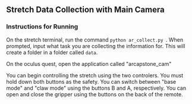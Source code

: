 ## Stretch Data Collection with Main Camera

### Instructions for Running 
On the stretch terminal, run the command `python ar_collect.py `. When prompted, input what task you are collecting the information for. This will create a folder in a folder called `data`. 

On the oculus quest, open the application called "arcapstone_cam" 

You can begin controlling the stretch using the two controlers. You must hold down both buttons as the safety. You can switch between "base mode" and "claw mode" using the buttons B and A, respectively. You can open and close the gripper using the buttons on the back of the remote. 
